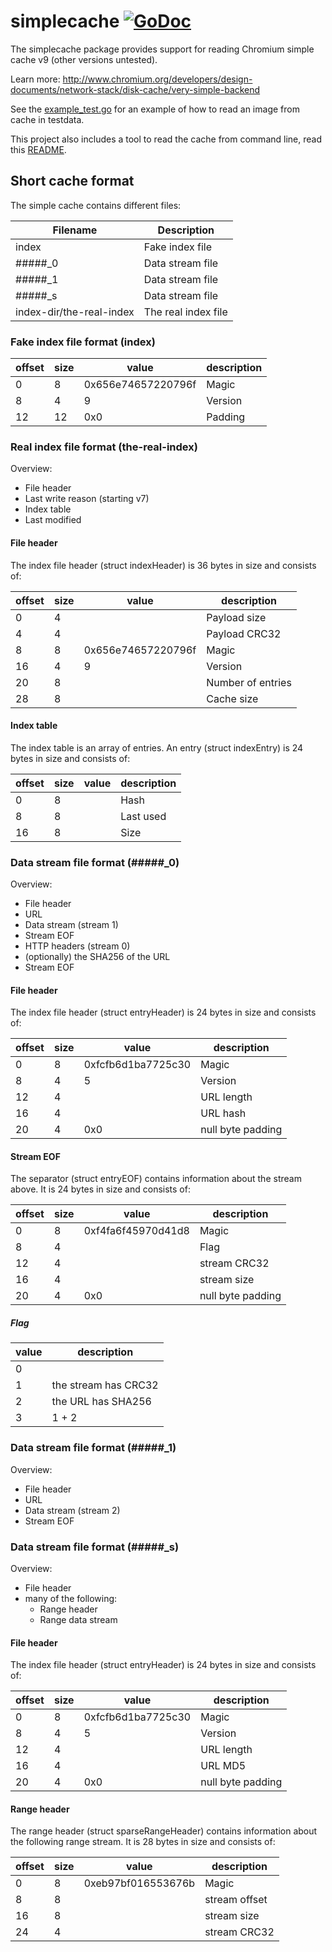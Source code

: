 # simplecache [![GoDoc](https://godoc.org/github.com/schorlet/simplecache?status.png)](https://godoc.org/github.com/schorlet/simplecache)

The simplecache package provides support for reading Chromium simple cache v9 (other versions untested).

Learn more: http://www.chromium.org/developers/design-documents/network-stack/disk-cache/very-simple-backend

See the [example_test.go](example_test.go) for an example of how to read an image from cache in testdata.

This project also includes a tool to read the cache from command line, read this [README](cmd/simplecache).


## Short cache format


The simple cache contains different files:

 Filename                 | Description
 ------------------------ | --------------------
 index                    | Fake index file
 #####_0                  | Data stream file
 #####_1                  | Data stream file
 #####_s                  | Data stream file
 index-dir/the-real-index | The real index file



### Fake index file format (index)


 offset | size | value              | description
 ------ | ---- | ------------------ | -----------
 0      | 8    | 0x656e74657220796f | Magic
 8      | 4    | 9                  | Version
 12     | 12   | 0x0                | Padding



### Real index file format (the-real-index)


Overview:

- File header
- Last write reason (starting v7)
- Index table
- Last modified


#### File header


The index file header (struct indexHeader) is 36 bytes in size and consists of:

 offset | size | value              | description
 ------ | ---- | ------------------ | -----------
 0      | 4    |                    | Payload size
 4      | 4    |                    | Payload CRC32
 8      | 8    | 0x656e74657220796f | Magic
 16     | 4    | 9                  | Version
 20     | 8    |                    | Number of entries
 28     | 8    |                    | Cache size



#### Index table


The index table is an array of entries. An entry (struct indexEntry) is 24 bytes in size and consists of:

 offset | size | value              | description
 ------ | ---- | ------------------ | -----------
 0      | 8    |                    | Hash
 8      | 8    |                    | Last used
 16     | 8    |                    | Size





### Data stream file format (#####_0)


Overview:
- File header
- URL
- Data stream (stream 1)
- Stream EOF
- HTTP headers (stream 0)
- (optionally) the SHA256 of the URL
- Stream EOF



#### File header


The index file header (struct entryHeader) is 24 bytes in size and consists of:

 offset | size | value              | description
 ------ | ---- | ------------------ | -----------
 0      | 8    | 0xfcfb6d1ba7725c30 | Magic
 8      | 4    | 5                  | Version
 12     | 4    |                    | URL length
 16     | 4    |                    | URL hash
 20     | 4    | 0x0                | null byte padding



#### Stream EOF

The separator (struct entryEOF) contains information about the stream above. It is 24 bytes in size and consists of:

 offset | size | value              | description
 ------ | ---- | ------------------ | -----------
 0      | 8    | 0xf4fa6f45970d41d8 | Magic
 8      | 4    |                    | Flag
 12     | 4    |                    | stream CRC32
 16     | 4    |                    | stream size
 20     | 4    | 0x0                | null byte padding



##### Flag


 value | description
 ----- | ----------------------
 0     |
 1     | the stream has CRC32
 2     | the URL has SHA256
 3     | 1 + 2




### Data stream file format (#####_1)

Overview:
- File header
- URL
- Data stream (stream 2)
- Stream EOF




### Data stream file format (#####_s)

Overview:
- File header
- many of the following:
	- Range header
	- Range data stream



#### File header


The index file header (struct entryHeader) is 24 bytes in size and consists of:

 offset | size | value              | description
 ------ | ---- | ------------------ | -----------
 0      | 8    | 0xfcfb6d1ba7725c30 | Magic
 8      | 4    | 5                  | Version
 12     | 4    |                    | URL length
 16     | 4    |                    | URL MD5
 20     | 4    | 0x0                | null byte padding



#### Range header

The range header (struct sparseRangeHeader) contains information about the following range stream. It is 28 bytes in size and consists of:

 offset | size | value              | description
 ------ | ---- | ------------------ | -----------
 0      | 8    | 0xeb97bf016553676b | Magic
 8      | 8    |                    | stream offset
 16     | 8    |                    | stream size
 24     | 4    |                    | stream CRC32

